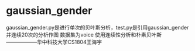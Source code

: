 # gaussian_gender
gaussian_gender.py是进行单次的贝叶斯分析，test.py是引用gaussian_gender并连续20次的分析作图
数据集为voice
使用连续性分析和朴素贝叶斯
——————华中科技大学CS1804王海宇
